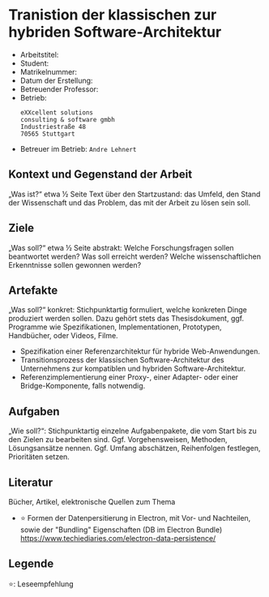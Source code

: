# Tranistion der klassischen zur hybriden Software-Architektur

- Arbeitstitel: ``` ```
- Student: ``` ```
- Matrikelnummer: ``` ```
- Datum der Erstellung: ``` ```
- Betreuender Professor: ``` ```
- Betrieb: 
  ```
  eXXcellent solutions
  consulting & software gmbh
  Industriestraße 48
  70565 Stuttgart
  ```
- Betreuer im Betrieb: ```Andre Lehnert```

## Kontext und Gegenstand der Arbeit

„Was ist?“ etwa ½ Seite Text über den Startzustand: das Umfeld, den Stand der Wissenschaft und das Problem, das mit der Arbeit zu lösen sein soll.

## Ziele

„Was soll?“ etwa ½ Seite abstrakt: Welche Forschungsfragen sollen beantwortet werden? Was soll erreicht werden? Welche wissenschaftlichen Erkenntnisse sollen gewonnen werden?



## Artefakte

„Was soll?“ konkret: Stichpunktartig formuliert, welche konkreten Dinge produziert werden sollen. Dazu gehört stets das Thesisdokument, ggf. Programme wie Spezifikationen, Implementationen, Prototypen, Handbücher, oder Videos, Filme.

- Spezifikation einer Referenzarchitektur für hybride Web-Anwendungen.
- Transitionsprozess der klassischen Software-Architektur des Unternehmens zur kompatiblen und hybriden Software-Architektur.
- Referenzimplementierung einer Proxy-, einer Adapter- oder einer Bridge-Komponente, falls notwendig.

## Aufgaben

„Wie soll?“: Stichpunktartig einzelne Aufgabenpakete, die vom Start bis zu den Zielen zu bearbeiten sind. Ggf. Vorgehensweisen, Methoden, Lösungsansätze nennen. Ggf. Umfang abschätzen, Reihenfolgen festlegen, Prioritäten setzen.

## Literatur

Bücher, Artikel, elektronische Quellen zum Thema

- ⭐ Formen der Datenpersitierung in Electron, mit Vor- und Nachteilen, sowie der "Bundling" Eigenschaften (DB im Electron Bundle) https://www.techiediaries.com/electron-data-persistence/ 

## Legende

⭐: Leseempfehlung
